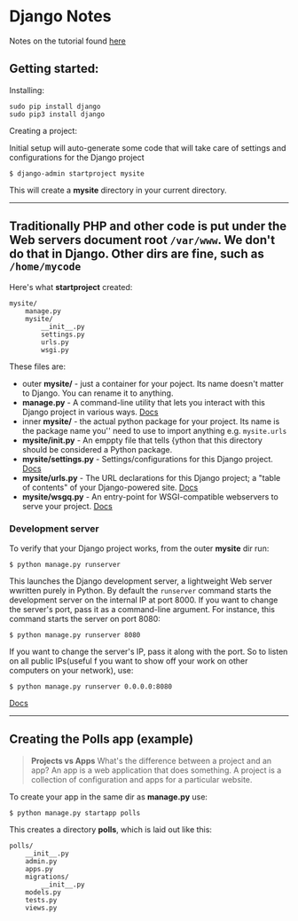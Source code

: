 # Django Notes

Notes on the tutorial found [here](https://docs.djangoproject.com/en/1.10/intro/tutorial01/)

## Getting started:
Installing:
```
sudo pip install django
sudo pip3 install django
```

Creating a project:

Initial setup will auto-generate some code that will take care of settings and configurations for the Django project

```
$ django-admin startproject mysite
```
This will create a **mysite** directory in your current directory.

---
Traditionally PHP and other code is put under the Web servers document root `/var/www`. We don't do that in Django. Other dirs are fine, such as `/home/mycode`
---

Here's what **startproject** created:
```
mysite/
	manage.py
	mysite/
		__init__.py
		settings.py
		urls.py
		wsgi.py
```
These files are:
- outer **mysite/** - just a container for your poject. Its name doesn't matter to Django. You can rename it to anything.
- **manage.py** - A command-line utility that lets you interact with this Django project in various ways. [Docs](https://docs.djangoproject.com/en/1.10/ref/django-admin/)
- inner **mysite/** - the actual python package for your project. Its name is the package name you'' need to use to import anything e.g. `mysite.urls`
- **mysite/__init__.py** - An emppty file that tells {ython that this directory should be considered a Python package.
- **mysite/settings.py** - Settings/configurations for this Django project. [Docs](https://docs.djangoproject.com/en/1.10/topics/settings/)
- **mysite/urls.py** - The URL declarations for this Django project; a "table of contents" of your Django-powered site. [Docs](https://docs.djangoproject.com/en/1.10/topics/http/urls/)
- **mysite/wsgq.py** - An entry-point for WSGI-compatible webservers to serve your project. [Docs](https://docs.djangoproject.com/en/1.10/howto/deployment/wsgi/)

### Development server
To verify that your Django project works, from the outer **mysite** dir run:
```
$ python manage.py runserver
```

This launches the Django development server, a lightweight Web server wwritten purely in Python.
By default the `runserver` command starts the development server on the internal IP at port 8000.
If you want to change the server's port, pass it as a command-line argument. For instance, this command starts the server on port 8080:
```
$ python manage.py runserver 8080
```
If you want to change the server's IP, pass it along with the port. So to listen on all public IPs(useful f you want to show off your work on other computers on your network), use:
```
$ python manage.py runserver 0.0.0.0:8080
```
[Docs](https://docs.djangoproject.com/en/1.10/ref/django-admin/#django-admin-runserver)

---

## Creating the Polls app (example)

> **Projects vs Apps**
> What's the difference between a project and an app? An app is a web application that does something. A project is a collection of configuration and apps for a particular website.

To create your app in the same dir as **manage.py** use:
```
$ python manage.py startapp polls
```
This creates a directory **polls**, which is laid out like this:
```
polls/
	__init__.py
	admin.py
	apps.py
	migrations/
		__init__.py
	models.py
	tests.py
	views.py
```
